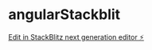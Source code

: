 # angularStackblit

[Edit in StackBlitz next generation editor ⚡️](https://stackblitz.com/~/github.com/prince520-lsy/angularStackblit)